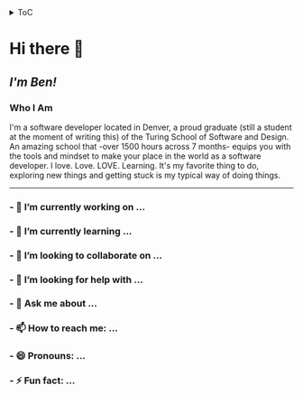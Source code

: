 <details closed="closed">
  <summary>ToC </summary>
  <ul>
    <li>
      <a href="#Who I Am">Who I Am</a>
    </li>
    <li>
      <a href="#🔭 I’m currently working on ...">Current Projects</a>
    </li>
  </ul>
</details>

# Hi there 👋
## _I'm Ben!_
<!-- Who I Am -->
### Who I Am
I'm a software developer located in Denver, a proud graduate (still a student at the moment of writing this) of the Turing School of Software and Design. An amazing school that -over 1500 hours across 7 months- equips you with the tools and mindset to make your place in the world as a software developer. I love. Love. LOVE. Learning. It's my favorite thing to do, exploring new things and getting stuck is my typical way of doing things. 

---

### - 🔭 I’m currently working on ...
### - 🌱 I’m currently learning ...
### - 👯 I’m looking to collaborate on ...
### - 🤔 I’m looking for help with ...
### - 💬 Ask me about ...
### - 📫 How to reach me: ...
### - 😄 Pronouns: ...
### - ⚡ Fun fact: ...

